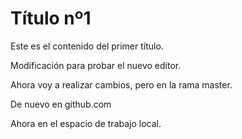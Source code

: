 # Título nº1

Este es el contenido del primer título.

Modificación para probar el nuevo editor.

Ahora voy a realizar cambios, pero en la rama master.

De nuevo en github.com

Ahora en el espacio de trabajo local.
